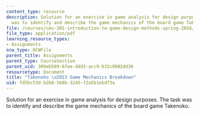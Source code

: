 ```yaml
---
content_type: resource
description: Solution for an exercise in game analysis for design purposes. The task
  was to identify and describe the game mechanics of the board game Takenoko.
file: /courses/cms-301-introduction-to-game-design-methods-spring-2016/fd5bc53db2b8568b3245f2a5b1ebdf3a_MITCMS_301S16_Assign2_Sol.pdf
file_type: application/pdf
learning_resource_types:
- Assignments
ocw_type: OCWFile
parent_title: Assignments
parent_type: CourseSection
parent_uid: 309eb569-67ee-ddd3-acc9-632c9802dd36
resourcetype: Document
title: "Takenoko \u2013 Game Mechanics Breakdown"
uid: fd5bc53d-b2b8-568b-3245-f2a5b1ebdf3a
---
```

Solution for an exercise in game analysis for design purposes. The task was to identify and describe the game mechanics of the board game Takenoko.

